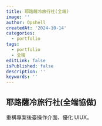 ```yaml
---
title: 耶路薩冷旅行社(全端)
image: ''
author: Opshell
createdAt: '2024-10-14'
categories:
  - portfolio
tags:
  - portfolio
  - 全端
editLink: false
isPublished: false
description: ''
keywords: ''
---
```

## 耶路薩冷旅行社(全端協做)

重構專案後臺操作介面、優化 UIUX。

